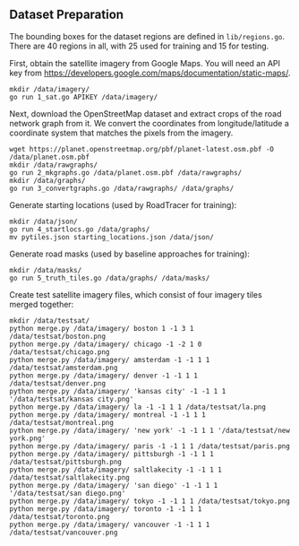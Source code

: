 Dataset Preparation
-------------------

The bounding boxes for the dataset regions are defined in `lib/regions.go`. There are 40 regions in all, with 25 used for training and 15 for testing.

First, obtain the satellite imagery from Google Maps. You will need an API key from https://developers.google.com/maps/documentation/static-maps/.

	mkdir /data/imagery/
	go run 1_sat.go APIKEY /data/imagery/

Next, download the OpenStreetMap dataset and extract crops of the road network graph from it. We convert the coordinates from longitude/latitude a coordinate system that matches the pixels from the imagery.

	wget https://planet.openstreetmap.org/pbf/planet-latest.osm.pbf -O /data/planet.osm.pbf
	mkdir /data/rawgraphs/
	go run 2_mkgraphs.go /data/planet.osm.pbf /data/rawgraphs/
	mkdir /data/graphs/
	go run 3_convertgraphs.go /data/rawgraphs/ /data/graphs/

Generate starting locations (used by RoadTracer for training):

	mkdir /data/json/
	go run 4_startlocs.go /data/graphs/
	mv pytiles.json starting_locations.json /data/json/

Generate road masks (used by baseline approaches for training):

	mkdir /data/masks/
	go run 5_truth_tiles.go /data/graphs/ /data/masks/

Create test satellite imagery files, which consist of four imagery tiles merged together:

	mkdir /data/testsat/
	python merge.py /data/imagery/ boston 1 -1 3 1 /data/testsat/boston.png
	python merge.py /data/imagery/ chicago -1 -2 1 0 /data/testsat/chicago.png
	python merge.py /data/imagery/ amsterdam -1 -1 1 1 /data/testsat/amsterdam.png
	python merge.py /data/imagery/ denver -1 -1 1 1 /data/testsat/denver.png
	python merge.py /data/imagery/ 'kansas city' -1 -1 1 1 '/data/testsat/kansas city.png'
	python merge.py /data/imagery/ la -1 -1 1 1 /data/testsat/la.png
	python merge.py /data/imagery/ montreal -1 -1 1 1 /data/testsat/montreal.png
	python merge.py /data/imagery/ 'new york' -1 -1 1 1 '/data/testsat/new york.png'
	python merge.py /data/imagery/ paris -1 -1 1 1 /data/testsat/paris.png
	python merge.py /data/imagery/ pittsburgh -1 -1 1 1 /data/testsat/pittsburgh.png
	python merge.py /data/imagery/ saltlakecity -1 -1 1 1 /data/testsat/saltlakecity.png
	python merge.py /data/imagery/ 'san diego' -1 -1 1 1 '/data/testsat/san diego.png'
	python merge.py /data/imagery/ tokyo -1 -1 1 1 /data/testsat/tokyo.png
	python merge.py /data/imagery/ toronto -1 -1 1 1 /data/testsat/toronto.png
	python merge.py /data/imagery/ vancouver -1 -1 1 1 /data/testsat/vancouver.png

